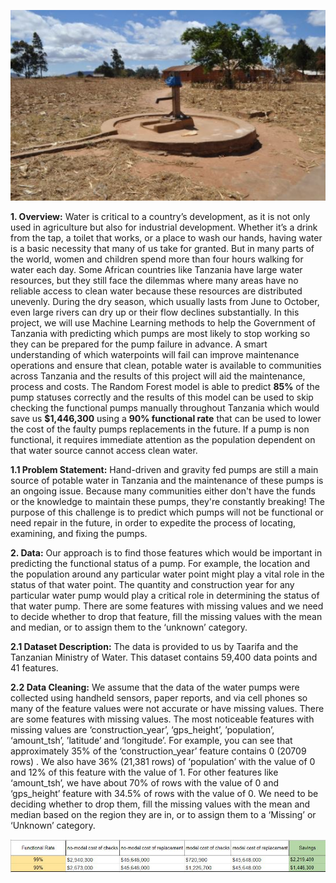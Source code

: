 ![](Docs/TanzaniaWaterPump.JPG)

**1. Overview:**
Water is critical to a country’s development, as it is not only used in agriculture but also for industrial development. Whether it’s a drink from the tap, a toilet that works, or a place to wash our hands, having water is a basic necessity that many of us take for granted. But in many parts of the world, women and children spend more than four hours walking for water each day. 
Some African countries like Tanzania have large water resources, but they still face the dilemmas where many areas have no reliable access to clean water because these resources are distributed unevenly. During the dry season, which usually lasts from June to October, even large rivers can dry up or their flow declines substantially. 
In this project, we will use Machine Learning methods to help the Government of Tanzania with predicting which pumps are most likely to stop working so they can be prepared for the pump failure in advance. A smart understanding of which waterpoints will fail can improve maintenance operations and ensure that clean, potable water is available to communities across Tanzania and the results of this project will aid the maintenance, process and costs.
The Random Forest model is able to predict **85%** of the pump statuses correctly and the results of this model can be used to skip checking the functional pumps manually throughout Tanzania which would save us **$1,446,300** using a **90% functional rate** that can be used to lower the cost of the faulty pumps replacements in the future. If a pump is non functional, it requires immediate attention as the population dependent on that water source cannot access clean water.‬

**1.1 Problem Statement:**
Hand-driven and gravity fed pumps are still a main source of potable water in Tanzania and the maintenance of these pumps is an ongoing issue. Because many communities either don't have the funds or the knowledge to maintain these pumps, they're constantly breaking! The purpose of this challenge is to predict which pumps will not be functional or need repair in the future, in order to expedite the process of locating, examining, and fixing the pumps.

**2. Data:**
Our approach is to find those features which would be important in predicting the functional status of a pump. For example, the location and the population around any particular water point might play a vital role in the status of that water point. The quantity and construction year for any particular water pump would play a critical role in determining the status of that water pump. There are some features with missing values and we need to decide whether to drop that feature, fill the missing values with the mean and median, or to assign them to the ‘unknown’ category.  

**2.1 Dataset Description:**
The data is provided to us by Taarifa and the Tanzanian Ministry of Water. This dataset contains 59,400 data points and 41 features.

**2.2 Data Cleaning:**
We assume that the data of the water pumps were collected using handheld sensors, paper reports, and via cell phones so many of the feature values were not accurate or have missing values.
There are some features with missing values. The most noticeable features with missing values are ‘construction_year’, ‘gps_height’, ’population’, ‘amount_tsh’, ’latitude’ and ‘longitude’. For example, you can see that approximately 35% of the ‘construction_year’ feature contains 0 (20709 rows) . We also have 36% (21,381 rows) of ‘population’ with the value of 0 and 12% of this feature with the value of 1. For other features like ‘amount_tsh’, we have about 70% of rows with the value of 0 and ‘gps_height’ feature with 34.5% of rows with the value of 0.
We need to be deciding whether to drop them, fill the missing values with the mean and median based on the region they are in, or to assign them to a ‘Missing’ or ‘Unknown’ category.

![](Docs/Pump%20Savings%20-%20With%20Model%20and%20No%20Model.JPG)



